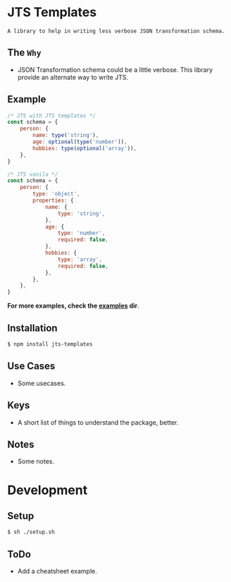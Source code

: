 # JTS Templates

	A library to help in writing less verbose JSON transformation schema.

## The `Why`

* JSON Transformation schema could be a little verbose. This library provide an alternate way to write JTS.

## Example
```js
/* JTS with JTS templates */
const schema = {
	person: {
		name: type('string'),
		age: optional(type('number')),
		hobbies: type(optional('array')),
	},
}

/* JTS vanila */
const schema = {
	person: {
		type: 'object',
		properties: {
			name: {
				type: 'string',
			},
			age: {
				type: 'number',
				required: false,
			},
			hobbies: {
				type: 'array',
				required: false,
			},
		},
	},
}
```
**For more examples, check the [examples](https://github.com/author-name/jts-templates/tree/master/examples) dir**.

## Installation
```sh
$ npm install jts-templates
```

## Use Cases

* Some usecases.

## Keys

* A short list of things to understand the package, better.

## Notes

* Some notes.

# Development

## Setup
```sh
$ sh ./setup.sh
```

## ToDo

* Add a cheatsheet example.
